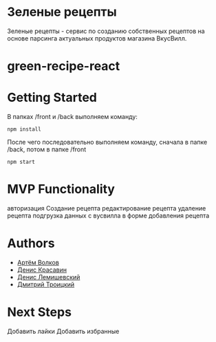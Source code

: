 # Зеленые рецепты
 Зеленые рецепты - сервис по созданию собственных рецептов на основе парсинга актуальных продуктов магазина ВкусВилл.
# green-recipe-react
# Getting Started
В папках /front и  /back выполняем команду:
```
npm install
```
После чего последовательно выполняем команду, сначала в папке /back, потом в папке /front
```
npm start
```
# MVP Functionality
авторизация
Создание рецепта
редактирование рецепта
удаление рецепта
подгрузка данных с вусвилла в форме добавления рецепта
# Authors
<ul>
<li><a href="https://github.com/ArtVolchara">Артём Волков</a></li>
<li><a href="https://github.com/debbes">Денис Красавин</a></li>
 <li><a href="https://github.com/beshunmo">Денис Лемишевский</a></li>
<li><a href="https://github.com/mitrafantos">Дмитрий Троицкий</a></li>
</ul>

# Next Steps
Добавить лайки
Добавить избранные
